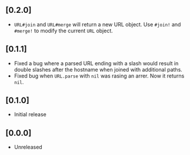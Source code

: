## [0.2.0]
- `URL#join` and `URL#merge` will return a new URL object. Use `#join!` and `#merge!` to modify the current `URL` object.

## [0.1.1]
- Fixed a bug where a parsed URL ending with a slash would result in double slashes after the hostname when joined with additional paths.
- Fixed bug when `URL.parse` with `nil` was rasing an arrer. Now it returns `nil`.

## [0.1.0]
- Initial release

## [0.0.0]
- Unreleased
